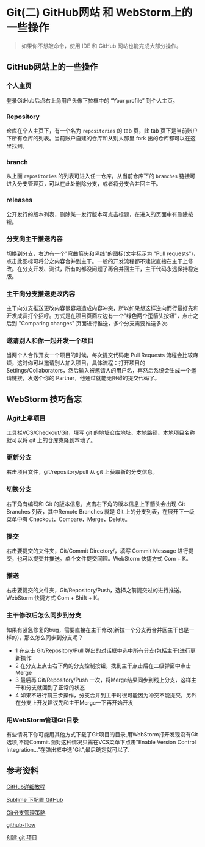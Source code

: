 # Git(二) GitHub网站 和 WebStorm上的一些操作

> 如果你不想敲命令，使用 IDE 和 GitHub 网站也能完成大部分操作。

## GitHub网站上的一些操作

### 个人主页

登录GitHub后点右上角用户头像下拉框中的 “Your profile” 到个人主页。

### Repository

仓库在个人主页下，有一个名为 `repositories` 的 tab 页，此 tab 页下是当前账户下所有仓库的列表。当前账户自建的仓库和从别人那里 fork 出的仓库都可以在这里找到。

### branch

从上面 `repositories` 的列表可进入任一仓库，从当前仓库下的 `branches` 链接可进入分支管理页，可以在此处删除分支，或者将分支合并回主干。

### releases

公开发行的版本列表，删除某一发行版本可点击标题，在进入的页面中有删除按钮。

### 分支向主干推送内容

切换到分支，右边有一个"弯曲箭头和竖线"的图标(文字标示为 "Pull requests")，点击此图标可将分之内容合并到主干。一般的开发流程都不建议直接在主干上修改。在分支开发、测试，所有的都没问题了再合并回主干，主干代码永远保持稳定版。

### 主干向分支推送更改内容

主干向分支推送更改内容很容易造成内容冲突，所以如果想这样逆向而行最好先和开发成员打个招呼。方式是在项目页面左边有一个"绿色两个歪箭头按钮"，点击之后到 "Comparing changes" 页面进行推送，多个分支需要推送多次.

### 邀请别人和你一起开发一个项目

当两个人合作开发一个项目的时候，每次提交代码走 Pull Requests 流程会比较麻烦，这时你可以邀请别人加入项目，具体流程：打开项目的 Settings/Collaborators，然后输入被邀请人的用户名，再然后系统会生成一个邀请链接，发送个你的 Partner，他通过就能无阻碍的提交代码了。

## WebStorm 技巧备忘

### 从git上拿项目

工具栏VCS/Checkout/Git，填写 git 的地址仓库地址、本地路径、本地项目名称就可以将 git 上的仓库克隆到本地了。

### 更新分支

右击项目文件，git/repository/pull 从 git 上获取新的分支信息。

### 切换分支

右下角有编码和 Git 的版本信息，点击右下角的版本信息上下箭头会出现 Git Branches 列表，其中Remote Branches 就是 Git 上的分支列表，在展开下一级菜单中有 Checkout，Compare，Merge，Delete。

### 提交

右击要提交的文件夹，Git/Commit Directory/，填写 Commit Message 进行提交，也可以提交并推送。单个文件提交同理。WebStorm 快捷方式 Com + K。

### 推送

右击要提交的文件夹，Git/Repository/Push，选择之前提交过的进行推送。WebStorm 快捷方式 Com + Shift + K。

### 主干修改后怎么同步到分支

如果有紧急修复的bug，需要直接在主干修改(新拉一个分支再合并回主干也是一样的)，那么怎么同步到分支呢？

- 1 在点击 Git/Repository/Pull 弹出的对话框中选中所有分支(包括主干)进行更新操作
- 2 在分支上点击右下角的分支控制按钮，找到主干点击后在二级弹窗中点击 Merge
- 3 最后再 Git/Repository/Push 一次，将Merge结果同步到线上分支，这样主干和分支就回到了正常的状态
- 4 如果不进行前三步操作，分支合并到主干时很可能因为冲突不能提交，另外在分支上开发建议先和主干Merge一下再开始开发

### 用WebStorm管理Git目录

有些情况下你可能用其他方式下载了Git项目的目录,用WebStorm打开发现没有Git选项,不能Commit.面对这种情况只需在VCS菜单下点击"Enable Version Control Integration..."在弹出框中选"Git",最后确定就可以了.

## 参考资料

[GitHub详细教程](http://blog.csdn.net/showhilllee/article/details/27706679)

[Sublime 下配置 GitHub](http://www.cnblogs.com/terrylin/archive/2013/04/04/2999465.html)

[Git分支管理策略](http://www.ruanyifeng.com/blog/2012/07/git.html)

[github-flow](http://scottchacon.com/2011/08/31/github-flow.html)

[创建 git 项目](http://www.jianshu.com/p/df7ce9f3a5cb)

